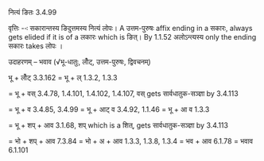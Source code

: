 

 नित्यं ङितः 3.4.99 


वृत्तिः --ः सकारान्‍तस्‍य ङिदुत्तमस्‍य नित्‍यं लोपः। A उत्तम-पुरुषः affix ending in a सकारः, always gets elided if it is of a लकारः which is ङित्। By 1.1.52 अलोऽन्त्यस्य only the ending सकारः takes लोपः । 


उदाहरणम् – भवाव (√भू-धातुः, लोँट्, उत्तम-पुरुषः, द्विवचनम्) 

भू + लोँट् 3.3.162 = भू + ल् 1.3.2, 1.3.3 

= भू + वस् 3.4.78, 1.4.101, 1.4.102, 1.4.107, वस् gets सार्वधातुक-सञ्ज्ञा by 3.4.113 

= भू + व 3.4.85, 3.4.99 = भू + आट् व 3.4.92, 1.1.46 = भू + आ व 1.3.3 

= भू + शप् + आव 3.1.68, शप् which is a शित्, gets सार्वधातुक-सञ्ज्ञा by 3.4.113 

= भो + शप् + आव 7.3.84 = भो + अ + आव 1.3.3, 1.3.8, 1.3.4 = भव + आव 6.1.78 = भवाव 6.1.101 


